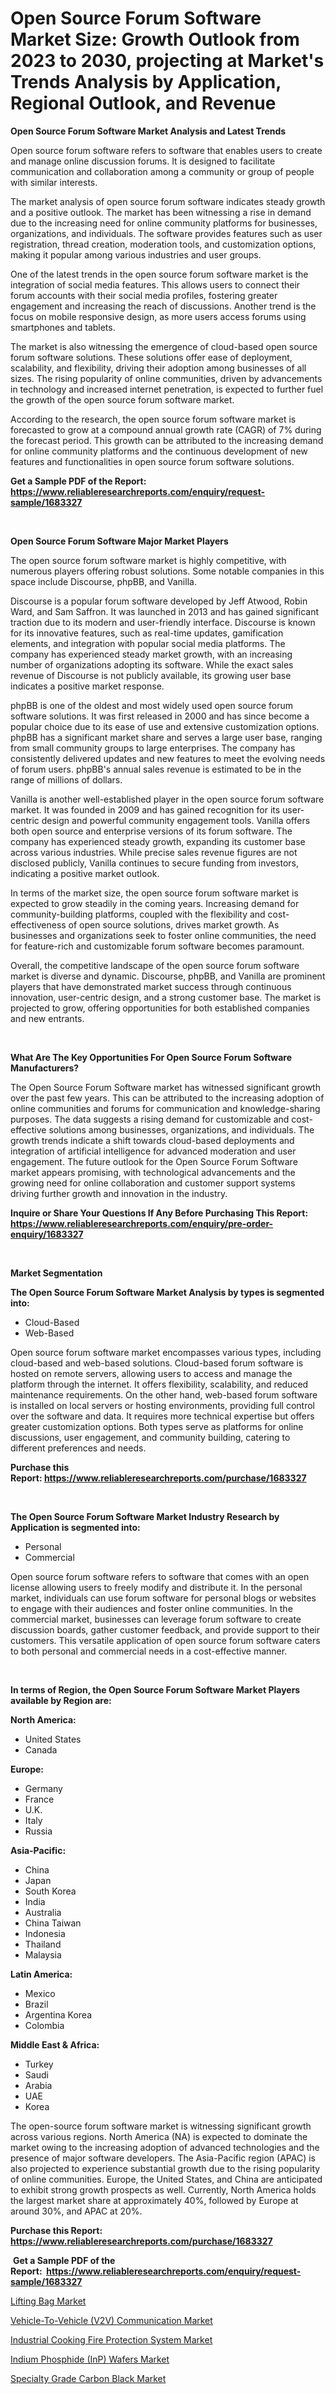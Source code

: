 <p><h1>Open Source Forum Software Market Size: Growth Outlook from 2023 to 2030, projecting at Market's Trends Analysis by Application, Regional Outlook, and Revenue</h1></p><p><strong>Open Source Forum Software Market Analysis and Latest Trends</strong></p>
<p><p>Open source forum software refers to software that enables users to create and manage online discussion forums. It is designed to facilitate communication and collaboration among a community or group of people with similar interests.</p><p>The market analysis of open source forum software indicates steady growth and a positive outlook. The market has been witnessing a rise in demand due to the increasing need for online community platforms for businesses, organizations, and individuals. The software provides features such as user registration, thread creation, moderation tools, and customization options, making it popular among various industries and user groups.</p><p>One of the latest trends in the open source forum software market is the integration of social media features. This allows users to connect their forum accounts with their social media profiles, fostering greater engagement and increasing the reach of discussions. Another trend is the focus on mobile responsive design, as more users access forums using smartphones and tablets.</p><p>The market is also witnessing the emergence of cloud-based open source forum software solutions. These solutions offer ease of deployment, scalability, and flexibility, driving their adoption among businesses of all sizes. The rising popularity of online communities, driven by advancements in technology and increased internet penetration, is expected to further fuel the growth of the open source forum software market.</p><p>According to the research, the open source forum software market is forecasted to grow at a compound annual growth rate (CAGR) of 7% during the forecast period. This growth can be attributed to the increasing demand for online community platforms and the continuous development of new features and functionalities in open source forum software solutions.</p></p>
<p><strong>Get a Sample PDF of the Report:&nbsp; <a href="https://www.reliableresearchreports.com/enquiry/request-sample/1683327">https://www.reliableresearchreports.com/enquiry/request-sample/1683327</a></strong></p>
<p>&nbsp;</p>
<p><strong>Open Source Forum Software Major Market Players</strong></p>
<p><p>The open source forum software market is highly competitive, with numerous players offering robust solutions. Some notable companies in this space include Discourse, phpBB, and Vanilla.</p><p>Discourse is a popular forum software developed by Jeff Atwood, Robin Ward, and Sam Saffron. It was launched in 2013 and has gained significant traction due to its modern and user-friendly interface. Discourse is known for its innovative features, such as real-time updates, gamification elements, and integration with popular social media platforms. The company has experienced steady market growth, with an increasing number of organizations adopting its software. While the exact sales revenue of Discourse is not publicly available, its growing user base indicates a positive market response.</p><p>phpBB is one of the oldest and most widely used open source forum software solutions. It was first released in 2000 and has since become a popular choice due to its ease of use and extensive customization options. phpBB has a significant market share and serves a large user base, ranging from small community groups to large enterprises. The company has consistently delivered updates and new features to meet the evolving needs of forum users. phpBB's annual sales revenue is estimated to be in the range of millions of dollars.</p><p>Vanilla is another well-established player in the open source forum software market. It was founded in 2009 and has gained recognition for its user-centric design and powerful community engagement tools. Vanilla offers both open source and enterprise versions of its forum software. The company has experienced steady growth, expanding its customer base across various industries. While precise sales revenue figures are not disclosed publicly, Vanilla continues to secure funding from investors, indicating a positive market outlook.</p><p>In terms of the market size, the open source forum software market is expected to grow steadily in the coming years. Increasing demand for community-building platforms, coupled with the flexibility and cost-effectiveness of open source solutions, drives market growth. As businesses and organizations seek to foster online communities, the need for feature-rich and customizable forum software becomes paramount.</p><p>Overall, the competitive landscape of the open source forum software market is diverse and dynamic. Discourse, phpBB, and Vanilla are prominent players that have demonstrated market success through continuous innovation, user-centric design, and a strong customer base. The market is projected to grow, offering opportunities for both established companies and new entrants.</p></p>
<p>&nbsp;</p>
<p><strong>What Are The Key Opportunities For Open Source Forum Software Manufacturers?</strong></p>
<p><p>The Open Source Forum Software market has witnessed significant growth over the past few years. This can be attributed to the increasing adoption of online communities and forums for communication and knowledge-sharing purposes. The data suggests a rising demand for customizable and cost-effective solutions among businesses, organizations, and individuals. The growth trends indicate a shift towards cloud-based deployments and integration of artificial intelligence for advanced moderation and user engagement. The future outlook for the Open Source Forum Software market appears promising, with technological advancements and the growing need for online collaboration and customer support systems driving further growth and innovation in the industry.</p></p>
<p><strong>Inquire or Share Your Questions If Any Before Purchasing This Report: <a href="https://www.reliableresearchreports.com/enquiry/pre-order-enquiry/1683327">https://www.reliableresearchreports.com/enquiry/pre-order-enquiry/1683327</a></strong></p>
<p>&nbsp;</p>
<p><strong>Market Segmentation</strong></p>
<p><strong>The Open Source Forum Software Market Analysis by types is segmented into:</strong></p>
<p><ul><li>Cloud-Based</li><li>Web-Based</li></ul></p>
<p><p>Open source forum software market encompasses various types, including cloud-based and web-based solutions. Cloud-based forum software is hosted on remote servers, allowing users to access and manage the platform through the internet. It offers flexibility, scalability, and reduced maintenance requirements. On the other hand, web-based forum software is installed on local servers or hosting environments, providing full control over the software and data. It requires more technical expertise but offers greater customization options. Both types serve as platforms for online discussions, user engagement, and community building, catering to different preferences and needs.</p></p>
<p><strong>Purchase this Report:&nbsp;<a href="https://www.reliableresearchreports.com/purchase/1683327">https://www.reliableresearchreports.com/purchase/1683327</a></strong></p>
<p>&nbsp;</p>
<p><strong>The Open Source Forum Software Market Industry Research by Application is segmented into:</strong></p>
<p><ul><li>Personal</li><li>Commercial</li></ul></p>
<p><p>Open source forum software refers to software that comes with an open license allowing users to freely modify and distribute it. In the personal market, individuals can use forum software for personal blogs or websites to engage with their audiences and foster online communities. In the commercial market, businesses can leverage forum software to create discussion boards, gather customer feedback, and provide support to their customers. This versatile application of open source forum software caters to both personal and commercial needs in a cost-effective manner.</p></p>
<p>&nbsp;</p>
<p><strong>In terms of Region, the Open Source Forum Software Market Players available by Region are:</strong></p>
<p>
    <p> <strong> North America: </strong>
        <ul>
            <li>United States</li>
            <li>Canada</li>
        </ul>
        </p> 
    <p> <strong> Europe: </strong>
        <ul>
            <li>Germany</li>
            <li>France</li>
            <li>U.K.</li>
            <li>Italy</li>
            <li>Russia</li>
        </ul>
        </p> 
    <p> <strong> Asia-Pacific: </strong>
        <ul>
            <li>China</li>
            <li>Japan</li>
            <li>South Korea</li>
            <li>India</li>
            <li>Australia</li>
            <li>China Taiwan</li>
            <li>Indonesia</li>
            <li>Thailand</li>
            <li>Malaysia</li>
        </ul>
        </p> 
    <p> <strong> Latin America: </strong>
        <ul>
            <li>Mexico</li>
            <li>Brazil</li>
            <li>Argentina Korea</li>
            <li>Colombia</li>
        </ul>
        </p> 
    <p> <strong> Middle East & Africa: </strong>
        <ul>
            <li>Turkey</li>
            <li>Saudi</li>
            <li>Arabia</li>
            <li>UAE</li>
            <li>Korea</li>
        </ul>
    </p>
    </p>
<p><p>The open-source forum software market is witnessing significant growth across various regions. North America (NA) is expected to dominate the market owing to the increasing adoption of advanced technologies and the presence of major software developers. The Asia-Pacific region (APAC) is also projected to experience substantial growth due to the rising popularity of online communities. Europe, the United States, and China are anticipated to exhibit strong growth prospects as well. Currently, North America holds the largest market share at approximately 40%, followed by Europe at around 30%, and APAC at 20%.</p></p>
<p><strong>Purchase this Report: <a href="https://www.reliableresearchreports.com/purchase/1683327">https://www.reliableresearchreports.com/purchase/1683327</a></strong></p>
<p>&nbsp;<strong>Get a Sample PDF of the Report:&nbsp;&nbsp;<a href="https://www.reliableresearchreports.com/enquiry/request-sample/1683327">https://www.reliableresearchreports.com/enquiry/request-sample/1683327</a></strong></p>
<p><strong></strong></p>
<p><p><a href="https://github.com/sheetalreportprime/Market-Research-Report-List-1/blob/main/lifting-bag-market.md">Lifting Bag Market</a></p><p><a href="https://www.linkedin.com/pulse/decoding-vehicle-to-vehicle-v2v-communication-market/">Vehicle-To-Vehicle (V2V) Communication Market</a></p><p><a href="https://medium.com/@joshuahintz2023/industrial-cooking-fire-protection-system-market-focuses-on-market-share-size-and-projected-ed9b6e9c452a">Industrial Cooking Fire Protection System Market</a></p><p><a href="https://github.com/virtuosemr/Market-Research-Report-List-1/blob/main/indium-phosphide-inp-wafers-market.md">Indium Phosphide (InP) Wafers Market</a></p><p><a href="https://medium.com/@chasegibson1901/specialty-grade-carbon-black-market-analysis-and-sze-forecasted-for-period-from-2023-to-2030-2c071bee6a26">Specialty Grade Carbon Black Market</a></p></p>